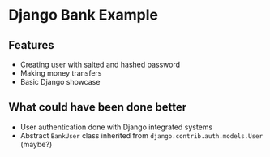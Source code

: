 # Django Bank Example
<h2>Features</h2>
<ul>
    <li>
        Creating user with salted and hashed password
    </li>
    <li>
        Making money transfers
    </li>
    <li>
        Basic Django showcase
    </li>
</ul>

<h2>What could have been done better</h2>
<ul>
    <li>
        User authentication done with Django integrated systems
    </li>
    <li>
        Abstract <code>BankUser</code> class inherited from <code>django.contrib.auth.models.User</code> (maybe?)   
    </li>
</ul>
